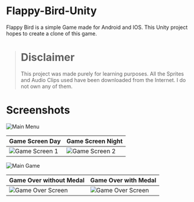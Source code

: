 # Flappy-Bird-Unity

Flappy Bird is a simple Game made for Android and IOS. This Unity project hopes to create a clone of this game.

># Disclaimer
>
>This project was made purely for learning purposes. All the Sprites and Audio Clips used have been downloaded from the Internet. I do not own any of them.

# Screenshots

![Main Menu](https://i.imgur.com/UzddAbX.png "Main Menu")


|Game Screen Day|Game Screen Night|
|--|--|
|![Game Screen 1](https://i.imgur.com/mB4aE3r.png "Game Screen")  | ![Game Screen 2](https://i.imgur.com/aLIkuU0.png "Game Screen") |

![Main Game](https://i.imgur.com/dW9ZMhc.png "Game")

|Game Over without Medal|Game Over with Medal|
|--|--|
|![Game Over Screen](https://i.imgur.com/rS2X3Rg.png "Game Over")  | ![Game Over Screen](https://i.imgur.com/h4Q9imU.png "Game Over") |
